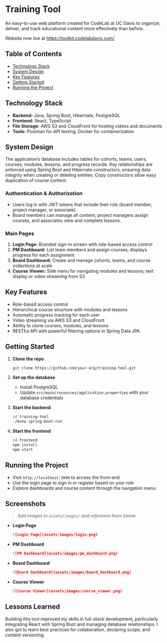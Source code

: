 # Training Tool

An easy-to-use web platform created for CodeLab at UC Davis to organize, deliver, and track educational content more effectively than before.

Website now live at https://toolkit.codelabdavis.com/

## Table of Contents

- [Technology Stack](#technology-stack)
- [System Design](#system-design)
- [Key Features](#key-features)
- [Getting Started](#getting-started)
- [Running the Project](#running-the-project)

## Technology Stack

- **Backend:** Java, Spring Boot, Hibernate, PostgreSQL
- **Frontend:** React, TypeScript
- **File Storage:** AWS S3 and CloudFront for hosting videos and documents
- **Tools:** Postman for API testing, Docker for containerization

## System Design

The application’s database includes tables for cohorts, teams, users, courses, modules, lessons, and progress records.
Key relationships are enforced using Spring Boot and Hibernate constructors, ensuring data integrity when creating or deleting entities. Copy constructors allow easy duplication of course content.

### Authentication & Authorization

- Users log in with JWT tokens that include their role (board member, project manager, or associate).
- Board members can manage all content, project managers assign courses, and associates view and complete lessons.

### Main Pages

1. **Login Page:** Branded sign-in screen with role-based access control
2. **PM Dashboard:** List team members and assign courses; displays progress for each assignment
3. **Board Dashboard:** Create and manage cohorts, teams, and course collections at scale
4. **Course Viewer:** Side menu for navigating modules and lessons; text display or video streaming from S3

## Key Features

- Role-based access control
- Hierarchical course structure with modules and lessons
- Automatic progress tracking for each user
- Video streaming via AWS S3 and CloudFront
- Ability to clone courses, modules, and lessons
- RESTful API with powerful filtering options in Spring Data JPA

## Getting Started

1. **Clone the repo**

   ```bash
   git clone https://github.com/your-org/training-tool.git
   ```

2. **Set up the database**

   - Install PostgreSQL
   - Update `src/main/resources/application.properties` with your database credentials

3. **Start the backend**

   ```bash
   cd training-tool
   ./mvnw spring-boot:run
   ```

4. **Start the frontend**

   ```bash
   cd frontend
   npm install
   npm start
   ```

## Running the Project

- Visit `http://localhost:3000` to access the front-end
- Use the login page to sign in or register based on your role
- Explore dashboards and course content through the navigation menu

## Screenshots

> _Add images to `assets/images/` and reference them below_

- **Login Page**

  ```markdown
  ![Login Page](assets/images/login.png)
  ```

- **PM Dashboard**

  ```markdown
  ![PM Dashboard](assets/images/pm_dashboard.png)
  ```

- **Board Dashboard**

  ```markdown
  ![Board Dashboard](assets/images/board_dashboard.png)
  ```

- **Course Viewer**

  ```markdown
  ![Course Viewer](assets/images/course_viewer.png)
  ```

## Lessons Learned

Building this tool improved my skills in full-stack development, particularly integrating React with Spring Boot and managing database relationships. I also got to learn best practices for collaboration, declaring scope, and content versioning.
